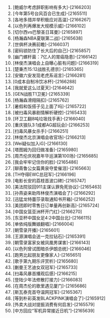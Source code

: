 
1. [鲍威尔考虑辞职影响有多大]-[2166203]
1. [今年第5号台风百合已生成]-[2165511]
1. [各地多措并举积极应对高温]-[2166267]
1. [以色列再爆发大规模示威]-[2166102]
1. [切尔西vs巴黎圣日耳曼]-[2165897]
1. [杨瀚森NBA夏联第二战]-[2165638]
1. [世俱杯决赛前瞻]-[2166037]
1. [密码锁防住了长大后的自己]-[2165857]
1. [幽门螺杆菌：7亿人的胃癌隐患]-[2166142]
1. [林俊杰演唱会上自曝心脏有问题]-[2166319]
1. [楚秉杰15:12战胜孔德京]-[2165365]
1. [安徽六安发现老虎系谣言]-[2166281]
1. [0成本自制冷饮冰杯]-[2166288]
1. [我就爱这么过夏天]-[2164642]
1. [GEN战胜T1卫冕]-[2165339]
1. [杨瀚森滑翔隔扣]-[2165762]
1. [暑假和饭搭子见上面了吗]-[2165722]
1. [被扫毒风暴剧情解析硬控]-[2165433]
1. [环卫工翻8吨垃圾找手表]-[2166040]
1. [重庆狼队3:1成都AG超玩会]-[2166253]
1. [扫毒风暴女杀手]-[2166251]
1. [林俊杰北京演唱会收官场]-[2166213]
1. [Wei疑似加入iG]-[2166130]
1. [塔图姆为回归做准备]-[2165980]
1. [周杰伦庆祝嘉年华巡演第100场]-[2165685]
1. [我会牢牢记住你的脸]-[2165486]
1. [聊斋鲁公女篇黄泉夺爱催泪]-[2165663]
1. [TH夺得EWC总冠军]-[2166196]
1. [电影长安的荔枝首波口碑]-[2165747]
1. [美法院驳回911主谋认罪免死协议]-[2165463]
1. [孙燕姿来助阵林俊杰演唱会了]-[2166292]
1. [迅猛龙特蕾莎录取通知书开箱]-[2166252]
1. [美团即时零售日订单量再创新高]-[2165724]
1. [中国女篮亚洲杯开门红]-[2166270]
1. [东亚杯中国女足4:2中国台北]-[2166115]
1. [单依纯版舞娘翻唱]-[2166004]
1. [朝雪录开播]-[2165601]
1. [王源演唱会送一克拉钻石]-[2165391]
1. [朝雪录富家女被凤凰男谋害]-[2166143]
1. [以色列曾试图暗杀伊朗总统]-[2166046]
1. [跑男比起朋友更像家人]-[2165651]
1. [歌手第九期乐评赏析]-[2165680]
1. [蒯曼王艺迪女双冠军]-[2165733]
1. [扫毒风暴首播观后感]-[2166215]
1. [登陆少年法修散打接力]-[2166083]
1. [在周杰伦的歌里遇见厦门]-[2165686]
1. [斯瓦泰克首夺温网冠军]-[2165367]
1. [等到朴彩英发BLACKPINK演唱会了]-[2165912]
1. [外卖大战对提振消费有何启发]-[2165579]
1. [中方回应“军机异常接近日机”]-[2165639]